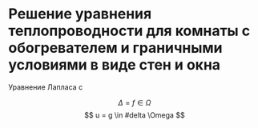 # Решение уравнения теплопроводности для комнаты с обогревателем и граничными условиями в виде стен и окна

Уравнение Лапласа с 

$$
\Delta = f \in \Omega
$$
$$
u = g \in #delta \Omega
$$
